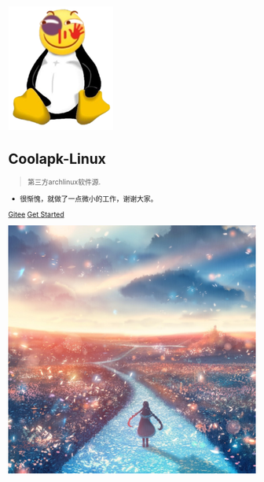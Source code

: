 ![logo](others/image/logo.png)

# Coolapk-Linux

> 第三方archlinux软件源.

* 很惭愧，就做了一点微小的工作，谢谢大家。


[Gitee](https://gitee.com/alexander-huang/coolapk-linux.git)
[Get Started](docs/front.md)

![](others/image/background.jpg)

